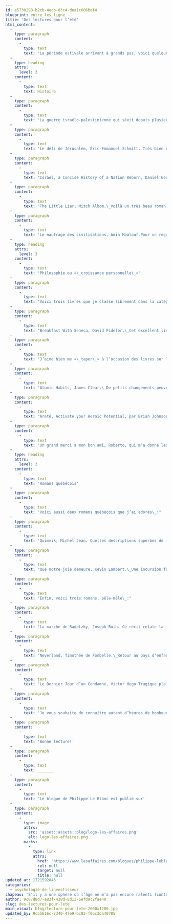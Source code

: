 ```yaml
---
id: e5730298-b2cb-4ecb-83c4-dea1c606bef4
blueprint: entre_les_ligne
title: 'Des lectures pour l’été'
html_content:
  -
    type: paragraph
    content:
      -
        type: text
        text: 'La période estivale arrivant à grands pas, voici quelques recommandations de livres que j’ai lus au cours des douze derniers mois (depuis pplusieurs années, j’attribue une note sur cinq étoiles à chacun des livres que je lis). Je ne sais pas pourquoi, mais la cuvée 2023-2024 a été particulièrement riche! Pour limiter la liste, je m’en tiens donc à ceux que j’ai cotés cinq étoiles. J’ai aussi tenté de les classer en catégories assez larges. (Désolé si je cite des livres anglais; je lis autant que possible les versions originales).'
  -
    type: heading
    attrs:
      level: 3
    content:
      -
        type: text
        text: Histoire
  -
    type: paragraph
    content:
      -
        type: text
        text: "La guerre israélo-palestinienne qui sévit depuis plusieurs mois m’a incité à trouver des livres qui traitent d’Israël et du Moyen-Orient. En voici trois\_:"
  -
    type: paragraph
    content:
      -
        type: text
        text: 'Le défi de Jérusalem, Éric-Emmanuel Schmitt. Très bien écrit par cet auteur que j’aime depuis des lustres, ce livre est une source de réflexion sur la religion et la spiritualité.'
  -
    type: paragraph
    content:
      -
        type: text
        text: "Israel, a Concise History of a Nation Reborn, Daniel Gordis.\_L’auteur fait un excellent travail pour expliquer l’histoire de la création et de l’évolution de l’État d’Israël. Il présente les avancées extraordinaires du pays, de même que les grands défis qui le guettent toujours."
  -
    type: paragraph
    content:
      -
        type: text
        text: "The Little Liar, Mitch Albom.\_Voilà un très beau roman sur l’Holocauste. Tant de mensonges ont été dits sur cette grande tragédie et pourtant la vérité saute aux yeux."
  -
    type: paragraph
    content:
      -
        type: text
        text: 'Le naufrage des civilisations, Amin Maalouf.Pour un regard lucide sur l’histoire récente de l’humanité et sur les écueils qui la menacent, je vous recommande la lecture de ce livre de M. Maalouf, un auteur français d’origine libanaise. Quelle précision et quelle fluidité dans la prose de cet auteur.'
  -
    type: heading
    attrs:
      level: 3
    content:
      -
        type: text
        text: "Philosophie ou «\_croissance personnelle\_»"
  -
    type: paragraph
    content:
      -
        type: text
        text: "Voici trois livres que je classe librement dans la catégorie «\_philosophique\_»\_:"
  -
    type: paragraph
    content:
      -
        type: text
        text: "Breakfast With Seneca, David Fideler.\_Cet excellent livre explore les enseignements et la sagesse de Sénèque, un philosophe stoïcien de la Rome Antique. Je trouve particulièrement intéressant de constater à quel point Sénèque (et d’autres philosophes de l’Antiquité) avait mis le doigt sur de nombreux enseignements que l’on «\_redécouvre\_» de nos jours."
  -
    type: paragraph
    content:
      -
        type: text
        text: "J’aime bien me «\_taper\_» à l’occasion des livres sur la «\_spiritualité\_», ceux que certains classeraient dans le rayon «\_croissance personnelle\_». À mon avis, il faut en prendre et en laisser dans ce genre de livres, mais il suffit d’y trouver un ou deux bons filons pour que nous puissions améliorer certaines facettes de notre vie."
  -
    type: paragraph
    content:
      -
        type: text
        text: "Atomic Habits, James Clear.\_De petits changements peuvent mener à des améliorations substantielles si on leur donne du temps. On peut ajuster notre environnement et les incitatifs/punitions pour rendre l’acquisition de bonnes habitudes ou pour éliminer les mauvaises. De tous les livres recommandés ici, ce livre est celui qui offre probablement le plus d’applications directes à la gestion d’un portefeuille de placements."
  -
    type: paragraph
    content:
      -
        type: text
        text: "Areté, Activate your Heroic Potential, par Brian Johnson.\_Une brique remplie de concepts de valeur et de trucs pour s’améliorer. Ce livre m’a appris plusieurs choses et j’en ai mis certaines en application."
  -
    type: paragraph
    content:
      -
        type: text
        text: 'Un grand merci à mon bon ami, Roberto, qui m’a donné les deux livres précédents.'
  -
    type: heading
    attrs:
      level: 3
    content:
      -
        type: text
        text: 'Romans québécois'
  -
    type: paragraph
    content:
      -
        type: text
        text: "Voici aussi deux romans québécois que j’ai adorés\_:"
  -
    type: paragraph
    content:
      -
        type: text
        text: 'Quimmik, Michel Jean. Quelles descriptions superbes de la nature dans le Grand Nord et des traditions de la vie autochtone.'
  -
    type: paragraph
    content:
      -
        type: text
        text: "Que notre joie demeure, Kevin Lambert.\_Une incursion fascinante dans la culture québécoise moderne."
  -
    type: paragraph
    content:
      -
        type: text
        text: "Enfin, voici trois romans, pêle-mêle\_:"
  -
    type: paragraph
    content:
      -
        type: text
        text: "La marche de Radetzky, Joseph Roth. Ce récit relate la fin de l’Empire austro-hongrois.\_Il établit un parallèle avec la fin de la lignée de la famille Trotta, dont l’aïeul, le baron Trotta, est devenu célèbre après avoir sauvé la vie de l’empereur François-Joseph à la bataille de Solferino."
  -
    type: paragraph
    content:
      -
        type: text
        text: "Neverland, Timothée de Fombelle.\_Retour au pays d’enfance. On a tous un enfant en nous, certains plus que d’autres. N’est-ce pas cette part qui fait de certains d’entre nous des créateurs, des inventeurs? Il faut être enfant pour imaginer, puis créer."
  -
    type: paragraph
    content:
      -
        type: text
        text: "Le Dernier Jour d’un Condamné, Victor Hugo.Tragique plaidoyer pour l’abolition de la peine de mort en France au XIXe siècle.\_Peut-être ce livre devrait-il être expédié à quelques législateurs clés de certains États américains?"
  -
    type: paragraph
    content:
      -
        type: text
        text: 'Je vous souhaite de connaître autant d’heures de bonheur que j’en ai connues en lisant ces livres.'
  -
    type: paragraph
    content:
      -
        type: text
        text: 'Bonne lecture!'
  -
    type: paragraph
    content:
      -
        type: text
        text: _______
  -
    type: paragraph
    content:
      -
        type: text
        text: 'Le blogue de Philippe Le Blanc est publié sur'
  -
    type: paragraph
    content:
      -
        type: image
        attrs:
          src: 'asset::assets::blog/logo-les-affaires.png'
          alt: logo-les-affaires.png
        marks:
          -
            type: link
            attrs:
              href: 'https://www.lesaffaires.com/blogues/philippe-leblanc/des-lectures-pour-l-ete/650405'
              rel: null
              target: null
              title: null
updated_at: 1721592843
categories:
  - psychologie-de-linvestisseur
chapeau: 'S’il y a une sphère où l’âge ne m’a pas encore ralenti (contrairement au tennis!), c’est bien la lecture. Mes enfants devenant presqu’adultes, je suis en mesure de consacrer plus de temps à cette passion qui m’allume depuis mon enfance, la lecture. Cela me permet aussi d’élargir mes horizons et de déborder de la finance et de l’investissement, qui demeure tout de même un domaine de prédilection pour moi. J’ai toujours adoré lire de bons romans ainsi que des livres portant sur l’histoire.'
author: 9c87d8d7-e83f-438d-8d13-6efd9c2fae40
slug: des-lectures-pour-lete
main_visual: blog/lecture-pour-lete-2000x1200.jpg
updated_by: 9c55616c-7340-47e9-bc83-f0bc3da40785
---
```

